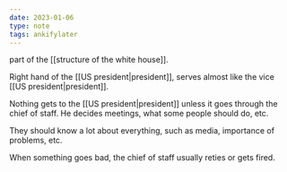 ```yaml
---
date: 2023-01-06
type: note
tags: ankifylater
---
```


part of the [[structure of the white house]].

Right hand of the [[US president|president]], serves almost like the vice [[US president|president]].

Nothing gets to the [[US president|president]] unless it goes through the chief of staff. He decides meetings, what some people should do, etc.

They should know a lot about everything, such as media, importance of problems, etc.

When something goes bad, the chief of staff usually reties or gets fired.
